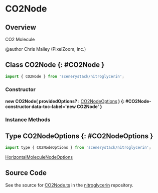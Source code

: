# CO2Node

## Overview

CO2 Molecule

@author Chris Malley (PixelZoom, Inc.)

## Class CO2Node {: #CO2Node }


```js
import { CO2Node } from 'scenerystack/nitroglycerin';
```
### Constructor

#### new CO2Node( providedOptions? : <span style="font-weight: 400;">[CO2NodeOptions](../nitroglycerin/CO2Node.md#CO2NodeOptions)</span> ) {: #CO2Node-constructor data-toc-label='new CO2Node' }

### Instance Methods





## Type CO2NodeOptions {: #CO2NodeOptions }


```js
import type { CO2NodeOptions } from 'scenerystack/nitroglycerin';
```


[HorizontalMoleculeNodeOptions](../nitroglycerin/HorizontalMoleculeNode.md#HorizontalMoleculeNodeOptions)



## Source Code

See the source for [CO2Node.ts](https://github.com/phetsims/nitroglycerin/blob/main/js/nodes/CO2Node.ts) in the [nitroglycerin](https://github.com/phetsims/nitroglycerin) repository.
